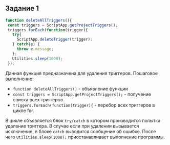 ## Задание 1

```javascript
function deleteAllTriggers(){
 const triggers = ScriptApp.getProjectTriggers();
 triggers.forEach(function(trigger){
   try{
     ScriptApp.deleteTrigger(trigger);
   } catch(e) {
     throw e.message;
   };
   Utilities.sleep(1000);
 });
```

Данная функция предназначена для удаления триггеров. Пошаговое выполнение:

- `function deleteAllTriggers()` - объявление функции
- `const triggers = ScriptApp.getProjectTriggers();` - получение списка всех триггеров
- `triggers.forEach(function(trigger){` - перебор всех триггеров в цикле for.

В цикле объявляется блок `try/catch` в котором производится попытка удаление триггера. В случае если при удалении
вызывается исключение, в блоке `catch` выводится сообщение об ошибке. После чего
`Utilities.sleep(1000);` приостанавливает выполнение программы.

 